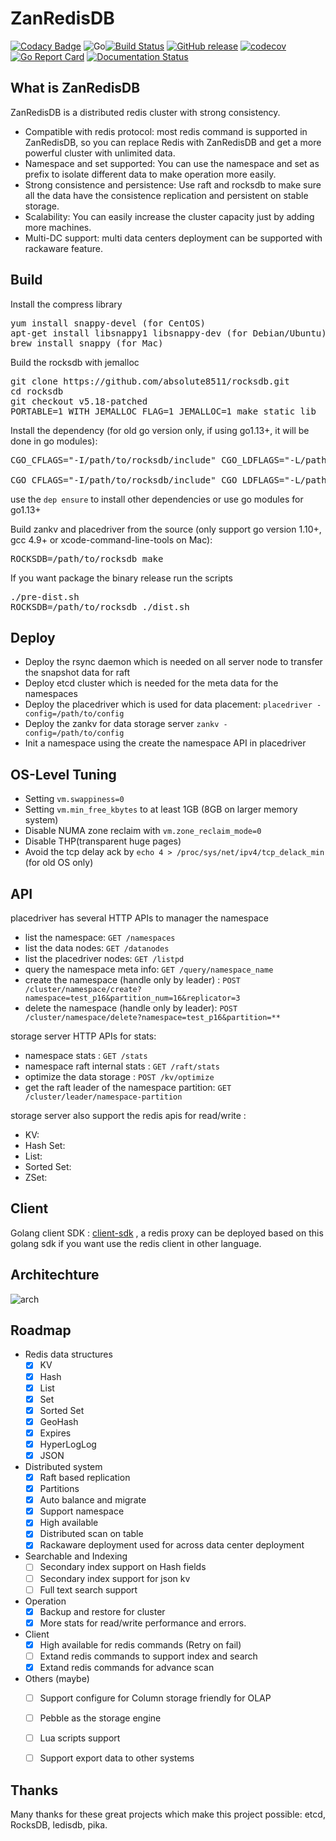# ZanRedisDB

[![Codacy Badge](https://api.codacy.com/project/badge/Grade/5bb2847636f343e79edf048a0394de04)](https://www.codacy.com/app/cool8511/youzan_ZanRedisDB?utm_source=github.com&amp;utm_medium=referral&amp;utm_content=youzan/ZanRedisDB&amp;utm_campaign=Badge_Grade)
![Go](https://github.com/youzan/ZanRedisDB/workflows/Go/badge.svg)[![Build Status](https://travis-ci.com/youzan/ZanRedisDB.svg?branch=master)](https://travis-ci.com/youzan/ZanRedisDB) [![GitHub release](https://img.shields.io/github/release/youzan/ZanRedisDB.svg)](https://github.com/youzan/ZanRedisDB/releases/latest) [![codecov](https://codecov.io/gh/youzan/ZanRedisDB/branch/master/graph/badge.svg)](https://codecov.io/gh/youzan/ZanRedisDB) [![Go Report Card](https://goreportcard.com/badge/github.com/youzan/ZanRedisDB)](https://goreportcard.com/report/github.com/youzan/ZanRedisDB) [![Documentation Status](https://readthedocs.org/projects/youzan-zanredisdb/badge/?version=latest)](http://youzan-zanredisdb.readthedocs.io/en/latest/?badge=latest)
 

## What is ZanRedisDB
ZanRedisDB is a distributed redis cluster with strong consistency.
- Compatible with redis protocol: most redis command is supported in ZanRedisDB, so you can replace Redis with ZanRedisDB and get a more powerful cluster with unlimited data.
- Namespace and set supported: You can use the namespace and set as prefix to isolate different data to make operation more easily. 
- Strong consistence and persistence: Use raft and rocksdb to make sure all the data have the consistence replication and persistent on stable storage.
- Scalability: You can easily increase the cluster capacity just by adding more machines.
- Multi-DC support: multi data centers deployment can be supported with rackaware feature.

## Build

Install the compress library
<pre>
yum install snappy-devel (for CentOS)
apt-get install libsnappy1 libsnappy-dev (for Debian/Ubuntu)
brew install snappy (for Mac)
</pre>

Build the rocksdb with jemalloc
<pre>
git clone https://github.com/absolute8511/rocksdb.git
cd rocksdb
git checkout v5.18-patched
PORTABLE=1 WITH_JEMALLOC_FLAG=1 JEMALLOC=1 make static_lib
</pre>

Install the dependency (for old go version only, if using go1.13+, it will be done in go modules):
<pre>
CGO_CFLAGS="-I/path/to/rocksdb/include" CGO_LDFLAGS="-L/path/to/rocksdb -lrocksdb -lstdc++ -lm -lsnappy -lrt -ljemalloc" go get github.com/youzan/gorocksdb

CGO_CFLAGS="-I/path/to/rocksdb/include" CGO_LDFLAGS="-L/path/to/rocksdb -lrocksdb -lstdc++ -lm -lsnappy -ljemalloc" go get github.com/youzan/gorocksdb (for MacOS)
</pre>

use the `dep ensure` to install other dependencies or use go modules for go1.13+

Build zankv and placedriver from the source (only support go version 1.10+, gcc 4.9+ or xcode-command-line-tools on Mac):
<pre>
ROCKSDB=/path/to/rocksdb make
</pre>

If you want package the binary release run the scripts
<pre>
./pre-dist.sh
ROCKSDB=/path/to/rocksdb ./dist.sh
</pre>

## Deploy

 * Deploy the rsync daemon which is needed on all server node to transfer the snapshot data for raft
 * Deploy etcd cluster which is needed for the meta data for the namespaces
 * Deploy the placedriver which is used for data placement: `placedriver -config=/path/to/config`
 * Deploy the zankv for data storage server `zankv -config=/path/to/config`
 * Init a namespace using the create the namespace API in placedriver

## OS-Level Tuning

 * Setting `vm.swappiness=0`
 * Setting `vm.min_free_kbytes` to at least 1GB (8GB on larger memory system)
 * Disable NUMA zone reclaim with `vm.zone_reclaim_mode=0`
 * Disable THP(transparent huge pages)
 * Avoid the tcp delay ack by `echo 4 > /proc/sys/net/ipv4/tcp_delack_min` (for old OS only)


## API
placedriver has several HTTP APIs to manager the namespace
 * list the namespace: `GET /namespaces`
 * list the data nodes: `GET /datanodes`
 * list the placedriver nodes: `GET /listpd`
 * query the namespace meta info: `GET /query/namespace_name`
 * create the namespace (handle only by leader) : `POST /cluster/namespace/create?namespace=test_p16&partition_num=16&replicator=3`
 * delete the namespace (handle only by leader): `POST /cluster/namespace/delete?namespace=test_p16&partition=**`

storage server HTTP APIs for stats:
 * namespace stats : `GET /stats`
 * namespace raft internal stats : `GET /raft/stats`
 * optimize the data storage : `POST /kv/optimize`
 * get the raft leader of the namespace partition: `GET /cluster/leader/namespace-partition`

storage server also support the redis apis for read/write :
 * KV:
 * Hash Set:
 * List:
 * Sorted Set:
 * ZSet:

## Client
Golang client SDK : [client-sdk] , a redis proxy can be deployed 
based on this golang sdk if you want use the redis client in other language.

## Architechture

![arch](doc/resource/zankv-arch.png)
## Roadmap
* Redis data structures
  - [x] KV
  - [x] Hash
  - [x] List
  - [x] Set
  - [x] Sorted Set
  - [x] GeoHash
  - [x] Expires
  - [x] HyperLogLog
  - [x] JSON
* Distributed system
  - [x] Raft based replication
  - [x] Partitions
  - [x] Auto balance and migrate
  - [x] Support namespace
  - [x] High available
  - [x] Distributed scan on table
  - [x] Rackaware deployment used for across data center deployment
* Searchable and Indexing
  - [ ] Secondary index support on Hash fields
  - [ ] Secondary index support for json kv
  - [ ] Full text search support
* Operation
  - [x] Backup and restore for cluster
  - [x] More stats for read/write performance and errors.
* Client 
  - [x] High available for redis commands (Retry on fail)
  - [ ] Extand redis commands to support index and search
  - [x] Extand redis commands for advance scan
* Others (maybe)
  - [ ] Support configure for Column storage friendly for OLAP
  - [ ] Pebble as the storage engine
  - [ ] Lua scripts support
  - [ ] Support export data to other systems


[client-sdk]: https://github.com/youzan/go-zanredisdb

## Thanks

Many thanks for these great projects which make this project possible: etcd, RocksDB, ledisdb, pika.